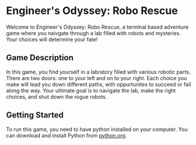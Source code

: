 # Engineer's Odyssey: Robo Rescue

Welcome to Engineer's Odyssey: Robo Rescue, a terminal based adventure game where you naivgate through a lab filled with robots and mysteries. Your choices will determine your fate!

## Game Description

In this game, you find yourself in a labratory filled with various robotic parts. There are two doors: one to your left and on to your right. Each choice you make will lead you down different paths, with oppurtunites to succeed or fail along the way. Your ultimate goal is to navigate the lab, make the right choices, and shut down the rogue robots.

## Getting Started

To run this game, you need to have python installed on your computer. You can download and install Python from [python.org](https://www.python.org/).
